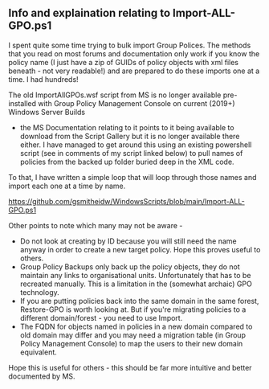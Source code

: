 ## Info and explaination relating to Import-ALL-GPO.ps1

I spent quite some time trying to bulk import Group Polices. The methods that you read on most forums and documentation only work if you know the policy name 
(I just have a zip of GUIDs of policy objects with xml files beneath - not very readable!) and are prepared to do these imports one at a time. I had hundreds!

The old ImportAllGPOs.wsf script from MS is no longer available pre-installed with Group Policy Management Console on current (2019+) Windows Server Builds 
- the MS Documentation relating to it points to it being available to download from the Script Gallery but it is no longer available there either. 
I have managed to get around this using an existing powershell script (see in comments of my script linked below) to pull names of policies from the backed up 
folder buried deep in the XML code. 

To that, I have written a simple loop that will loop through those names and import each one at a time by name. 

https://github.com/gsmitheidw/WindowsScripts/blob/main/Import-ALL-GPO.ps1

Other points to note which many may not be aware - 
- Do not look at creating by ID because you will still need the name anyway in order to create a new target policy. Hope this proves useful to others. 
- Group Policy Backups only back up the policy objects, they do not maintain any links to organisational units. Unfortunately that has to be recreated manually.
  This is a limitation in the (somewhat archaic) GPO technology. 
- If you are putting policies back into the same domain in the same forest, Restore-GPO is worth looking at. But if you're migrating policies to a different domain/forest - you need to use Import. 
- The FQDN for objects named in policies in a new domain compared to old domain may differ and you may need a migration table (in Group Policy Management Console) to map the users to their new domain equivalent.

Hope this is useful for others - this should be far more intuitive and better documented by MS. 


